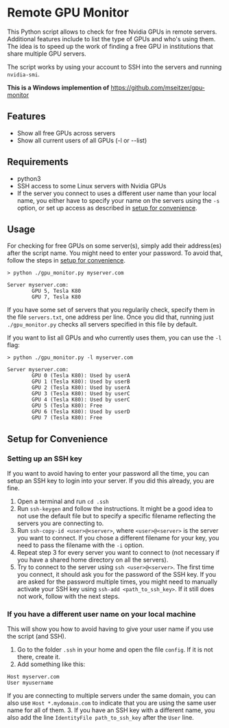 # Remote GPU Monitor

This Python script allows to check for free Nvidia GPUs in remote servers.
Additional features include to list the type of GPUs and who's using them.
The idea is to speed up the work of finding a free GPU in institutions that share multiple GPU servers.

The script works by using your account to SSH into the servers and running `nvidia-smi`. 

**This is a Windows implemention of** https://github.com/mseitzer/gpu-monitor

## Features

- Show all free GPUs across servers
- Show all current users of all GPUs (-l or --list)

## Requirements

- python3
- SSH access to some Linux servers with Nvidia GPUs
- If the server you connect to uses a different user name than your local name, you either have to specify your name on the servers using the `-s` option, or set up access as described in [setup for convenience](#setup-for-convenience).

## Usage

For checking for free GPUs on some server(s), simply add their address(es) after the script name.
You might need to enter your password. To avoid that, follow the steps in [setup for convenience](#setup-for-convenience).

```
> python ./gpu_monitor.py myserver.com

Server myserver.com:
        GPU 5, Tesla K80
        GPU 7, Tesla K80
```

If you have some set of servers that you regularily check, specify them in the file `servers.txt`, one address per line.
Once you did that, running just `./gpu_monitor.py` checks all servers specified in this file by default.

If you want to list all GPUs and who currently uses them, you can use the `-l` flag:
```
> python ./gpu_monitor.py -l myserver.com

Server myserver.com:
        GPU 0 (Tesla K80): Used by userA
        GPU 1 (Tesla K80): Used by userB
        GPU 2 (Tesla K80): Used by userA
        GPU 3 (Tesla K80): Used by userC
        GPU 4 (Tesla K80): Used by userC
        GPU 5 (Tesla K80): Free
        GPU 6 (Tesla K80): Used by userD
        GPU 7 (Tesla K80): Free
```

## Setup for Convenience

### Setting up an SSH key
If you want to avoid having to enter your password all the time, you can setup an SSH key to login into your server.
If you did this already, you are fine.

1. Open a terminal and run `cd .ssh`
2. Run `ssh-keygen` and follow the instructions.
It might be a good idea to not use the default file but to specify a specific filename reflecting the servers you are connecting to.
3. Run `ssh-copy-id <user>@<server>`, where `<user>@<server>` is the server you want to connect. If you chose a different filename for your key, you need to pass the filename with the `-i` option.
4. Repeat step 3 for every server you want to connect to (not necessary if you have a shared home directory on all the servers).
5. Try to connect to the server using `ssh <user>@<server>`.
The first time you connect, it should ask you for the password of the SSH key.
If you are asked for the password multiple times, you might need to manually activate your SSH key using `ssh-add <path_to_ssh_key>`.
If it still does not work, follow with the next steps.

### If you have a different user name on your local machine

This will show you how to avoid having to give your user name if you use the script (and SSH).

1. Go to the folder `.ssh` in your home and open the file `config`.
If it is not there, create it.
2. Add something like this:
```
Host myserver.com
User myusername
```
If you are connecting to multiple servers under the same domain, you can also use `Host *.mydomain.com` to indicate that you are using the same user name for all of them.
3. If you have an SSH key with a different name, you also add the line `IdentityFile path_to_ssh_key` after the `User` line.


